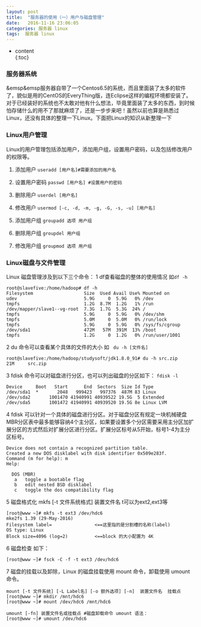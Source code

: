 ```yaml
---
layout: post
title:  "服务器的使用（一）用户与磁盘管理"
date:   2016-11-16 23:06:05
categories: 服务器 linux
tags:  服务器 linux
---
```

* content  
{:toc}  

### 服务器系统

&emsp&emsp服务器自带了一个Centos6.5的系统，而且里面装了太多的软件了，貌似是用的CentOS的EveryThing版，连Eclipse这样的编程环境都安装了。对于已经装好的系统也不太敢对他有什么想法，毕竟里面装了太多的东西，到时候怕存储什么的用不了那就麻烦了，还是一步步来吧！虽然以前也算是熟悉过Linux，还没有具体的整理一下Linux。下面把Linux的知识从新整理一下  




### Linux用户管理

Linux的用户管理包括添加用户，添加用户组，设置用户密码，以及包括修改用户的权限等。
1. 添加用户
`useradd [用户名]#需要添加的用户名` 

2. 设置用户密码
`passwd [用户名] #设置用户的密码`

3. 删除用户
`userdel [用户名]`
4. 修改用户
`usermod [-c, -d, -m, -g, -G, -s, -u] [用户名]`
5. 添加用户组
`groupadd 选项 用户组`
6. 删除用户组
`groupdel 用户组`
7. 修改用户组
`groupmod 选项 用户组`

### Linux磁盘与文件管理

Linux 磁盘管理涉及到以下三个命令：
1  df查看磁盘的整体的使用情况
如`df -h`

    
    root@slavefive:/home/hadoop# df -h
    Filesystem                   Size  Used Avail Use% Mounted on
    udev                         5.9G     0  5.9G   0% /dev
    tmpfs                        1.2G  8.7M  1.2G   1% /run
    /dev/mapper/slave1--vg-root  7.3G  1.7G  5.3G  24% /
    tmpfs                        5.9G     0  5.9G   0% /dev/shm
    tmpfs                        5.0M     0  5.0M   0% /run/lock
    tmpfs                        5.9G     0  5.9G   0% /sys/fs/cgroup
    /dev/sda1                    472M   57M  391M  13% /boot
    tmpfs                        1.2G     0  1.2G   0% /run/user/1001
    

2 du 命令可以查看某个具体的文件的大小
如 ` du -h [文件名]`
    
    root@slavefive:/home/hadoop/studysoft/jdk1.8.0_91# du -h src.zip
    21M     src.zip
    

3 fdisk 命令可以对磁盘进行分区，也可以列出磁盘的分区如下：
`fdisk -l`
    
    Device     Boot   Start      End  Sectors  Size Id Type
    /dev/sda1  *       2048   999423   997376  487M 83 Linux
    /dev/sda2       1001470 41940991 40939522 19.5G  5 Extended
    /dev/sda5       1001472 41940991 40939520 19.5G 8e Linux LVM
    
4 fdisk 可以针对一个具体的磁盘进行分区。对于磁盘分区有规定一块机械硬盘MBR分区表中最多能够容纳4个主分区，如果要设置多个分区需要采用主分区加扩展分区的方式然后对扩展分区进行分区。扩展分区标号从5开始，标号1-4为主分区标号。

    
    Device does not contain a recognized partition table.
    Created a new DOS disklabel with disk identifier 0x509e283f.
    Command (m for help): m
    Help:
    
      DOS (MBR)
       a   toggle a bootable flag
       b   edit nested BSD disklabel
       c   toggle the dos compatibility flag
    
5 磁盘格式化
mkfs [-t 文件系统格式] 装置文件名 t可以为ext2,ext3等
    
    [root@www ~]# mkfs -t ext3 /dev/hdc6
    mke2fs 1.39 (29-May-2016)
    Filesystem label=                <==这里指的是分割槽的名称(label)
    OS type: Linux
    Block size=4096 (log=2)          <==block 的大小配置为 4K 
    
6 磁盘检查 如下：  

    
    [root@www ~]# fsck -C -f -t ext3 /dev/hdc6 
    
7 磁盘的挂载以及卸除，Linux 的磁盘挂载使用 mount 命令，卸载使用 umount 命令。  
    
    
    mount [-t 文件系统] [-L Label名] [-o 额外选项] [-n]  装置文件名  挂载点
    [root@www ~]# mkdir /mnt/hdc6
    [root@www ~]# mount /dev/hdc6 /mnt/hdc6
    
    umount [-fn] 装置文件名或挂载点 #磁盘卸载命令 umount 语法：
    [root@www ~]# umount /dev/hdc6


